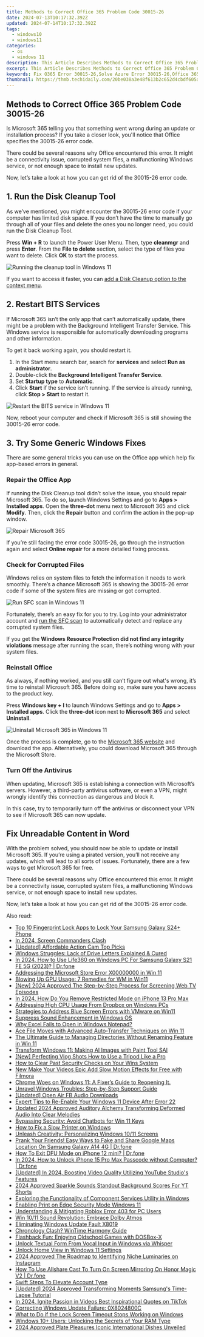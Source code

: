 ```yaml
---
title: Methods to Correct Office 365 Problem Code 30015-26
date: 2024-07-13T10:17:32.392Z
updated: 2024-07-14T10:17:32.392Z
tags:
  - windows10
  - windows11
categories:
  - os
  - windows 11
description: This Article Describes Methods to Correct Office 365 Problem Code 30015-26
excerpt: This Article Describes Methods to Correct Office 365 Problem Code 30015-26
keywords: Fix O365 Error 30015-26,Solve Azure Error 30015-26,Office 365 Issue Resolution,Code 30015-26 Office Troubleshoot,O365 Problem Fix Guide,Correcting Azure Errors,Microsoft Workplace Error Codes
thumbnail: https://thmb.techidaily.com/20be038a3e48f613b2c652d4cbdf605ae5da9fdcfecec9d6029a84b03a72309d.jpg
---
```


## Methods to Correct Office 365 Problem Code 30015-26

 Is Microsoft 365 telling you that something went wrong during an update or installation process? If you take a closer look, you'll notice that Office specifies the 30015-26 error code.

 There could be several reasons why Office encountered this error. It might be a connectivity issue, corrupted system files, a malfunctioning Windows service, or not enough space to install new updates.

 Now, let’s take a look at how you can get rid of the 30015-26 error code.

## 1\. Run the Disk Cleanup Tool

 As we’ve mentioned, you might encounter the 30015-26 error code if your computer has limited disk space. If you don’t have the time to manually go through all of your files and delete the ones you no longer need, you could run the Disk Cleanup Tool.

 Press **Win + R** to launch the Power User Menu. Then, type **cleanmgr** and press **Enter**. From the **File to delete** section, select the type of files you want to delete. Click **OK** to start the process.

![Running the cleanup tool in Windows 11](https://static1.makeuseofimages.com/wordpress/wp-content/uploads/2023/05/cleanup-tool-1.jpg)

 If you want to access it faster, you can [add a Disk Cleanup option to the context menu](https://www.makeuseof.com/how-to-add-a-disk-clean-up-option-to-the-local-disk-icons-context-menu-in-windows-11/).

## 2\. Restart BITS Services

 If Microsoft 365 isn’t the only app that can’t automatically update, there might be a problem with the Background Intelligent Transfer Service. This Windows service is responsible for automatically downloading programs and other information.

 To get it back working again, you should restart it.

1. In the Start menu search bar, search for **services** and select **Run as administrator**.
2. Double-click the **Background Intelligent Transfer Service**.
3. Set **Startup type** to **Automatic**.
4. Click **Start** if the service isn’t running. If the service is already running, click **Stop > Start** to restart it.

![Restart the BITS service in Windows 11](https://static1.makeuseofimages.com/wordpress/wp-content/uploads/2023/05/restart-bits-1.jpg)

 Now, reboot your computer and check if Microsoft 365 is still showing the 30015-26 error code.

## 3\. Try Some Generic Windows Fixes

 There are some general tricks you can use on the Office app which help fix app-based errors in general.

### Repair the Office App

 If running the Disk Cleanup tool didn’t solve the issue, you should repair Microsoft 365\. To do so, launch Windows Settings and go to **Apps > Installed apps**. Open the **three-dot** menu next to Microsoft 365 and click **Modify**. Then, click the **Repair** button and confirm the action in the pop-up window.

![Repair Microsoft 365](https://static1.makeuseofimages.com/wordpress/wp-content/uploads/2023/05/repair-microsoft-1.jpg)

 If you’re still facing the error code 30015-26, go through the instruction again and select **Online repair** for a more detailed fixing process.

### Check for Corrupted Files

 Windows relies on system files to fetch the information it needs to work smoothly. There’s a chance Microsoft 365 is showing the 30015-26 error code if some of the system files are missing or got corrupted.

![Run SFC scan in Windows 11](https://static1.makeuseofimages.com/wordpress/wp-content/uploads/2023/03/sfc-scan-1-1.jpg)

 Fortunately, there’s an easy fix for you to try. Log into your administrator account and [run the SFC scan](https://www.makeuseof.com/system-file-checker-sfc-windows/) to automatically detect and replace any corrupted system files.

 If you get the **Windows Resource Protection did not find any integrity violations** message after running the scan, there’s nothing wrong with your system files.

### Reinstall Office

 As always, if nothing worked, and you still can’t figure out what's wrong, it’s time to reinstall Microsoft 365\. Before doing so, make sure you have access to the product key.

 Press **Windows key + I** to launch Windows Settings and go to **Apps > Installed apps**. Click the **three-dot** icon next to **Microsoft 365** and select **Uninstall**.

![Uninstall Microsoft 365 in Windows 11](https://static1.makeuseofimages.com/wordpress/wp-content/uploads/2023/05/uninstall-microsoft365-1.jpg)

 Once the process is complete, go to the [Microsoft 365 website](https://www.microsoft.com/microsoft-365) and download the app. Alternatively, you could download Microsoft 365 through the Microsoft Store.

### Turn Off the Antivirus

 When updating, Microsoft 365 is establishing a connection with Microsoft’s servers. However, a third-party antivirus software, or even a VPN, might wrongly identify this connection as dangerous and block it.

 In this case, try to temporarily turn off the antivirus or disconnect your VPN to see if Microsoft 365 can now update.

## Fix Unreadable Content in Word

 With the problem solved, you should now be able to update or install Microsoft 365\. If you’re using a pirated version, you’ll not receive any updates, which will lead to all sorts of issues. Fortunately, there are a few ways to get Microsoft 365 for free.

 There could be several reasons why Office encountered this error. It might be a connectivity issue, corrupted system files, a malfunctioning Windows service, or not enough space to install new updates.

 Now, let’s take a look at how you can get rid of the 30015-26 error code.



<ins class="adsbygoogle"
      style="display:block"
      data-ad-client="ca-pub-7571918770474297"
      data-ad-slot="8358498916"
      data-ad-format="auto"
      data-full-width-responsive="true"></ins>
<span class="atpl-alsoreadstyle">Also read:</span>
<div><ul>
<li><a href="https://android-unlock.techidaily.com/top-10-fingerprint-lock-apps-to-lock-your-samsung-galaxy-s24plus-phone-by-drfone-android/"><u>Top 10 Fingerprint Lock Apps to Lock Your Samsung Galaxy S24+ Phone</u></a></li>
<li><a href="https://digital-screen-recording.techidaily.com/in-2024-screen-commanders-clash/"><u>In 2024, Screen Commanders Clash</u></a></li>
<li><a href="https://extra-information.techidaily.com/updated-affordable-action-cam-top-picks/"><u>[Updated] Affordable Action Cam Top Picks</u></a></li>
<li><a href="https://win11.techidaily.com/windows-struggles-lack-of-drive-letters-explained-and-cured/"><u>Windows Struggles: Lack of Drive Letters Explained & Cured</u></a></li>
<li><a href="https://phone-solutions.techidaily.com/in-2024-how-to-use-life360-on-windows-pc-for-samsung-galaxy-s21-fe-5g-2023-drfone-by-drfone-virtual-android/"><u>In 2024, How to Use Life360 on Windows PC For Samsung Galaxy S21 FE 5G (2023)? | Dr.fone</u></a></li>
<li><a href="https://win11.techidaily.com/addressing-the-microsoft-store-error-x00000000-in-win-11/"><u>Addressing the Microsoft Store Error X00000000 in Win 11</u></a></li>
<li><a href="https://win11.techidaily.com/blowing-up-gpu-usage-7-remedies-for-wm-in-win11/"><u>Blowing Up GPU Usage: 7 Remedies for WM in Win11</u></a></li>
<li><a href="https://digital-screen-recording.techidaily.com/new-2024-approved-the-step-by-step-process-for-screening-web-tv-episodes/"><u>[New] 2024 Approved  The Step-by-Step Process for Screening Web TV Episodes</u></a></li>
<li><a href="https://ios-unlock.techidaily.com/in-2024-how-do-you-remove-restricted-mode-on-iphone-13-pro-max-by-drfone-ios/"><u>In 2024, How Do You Remove Restricted Mode on iPhone 13 Pro Max</u></a></li>
<li><a href="https://win11.techidaily.com/addressing-high-cpu-usage-from-dropbox-on-windows-pcs/"><u>Addressing High CPU Usage From Dropbox on Windows PCs</u></a></li>
<li><a href="https://win11.techidaily.com/strategies-to-address-blue-screen-errors-with-vmware-on-win11/"><u>Strategies to Address Blue Screen Errors with VMware on Win11</u></a></li>
<li><a href="https://win11.techidaily.com/suppress-sound-enhancement-in-windows-os/"><u>Suppress Sound Enhancement in Windows OS</u></a></li>
<li><a href="https://win11.techidaily.com/why-excel-fails-to-open-in-windows-notepad/"><u>Why Excel Fails to Open in Windows Notepad?</u></a></li>
<li><a href="https://win11.techidaily.com/ace-file-moves-with-advanced-auto-transfer-techniques-on-win-11/"><u>Ace File Moves with Advanced Auto-Transfer Techniques on Win 11</u></a></li>
<li><a href="https://win11.techidaily.com/the-ultimate-guide-to-managing-directories-without-renaming-feature-in-win-11/"><u>The Ultimate Guide to Managing Directories Without Renaming Feature in Win 11</u></a></li>
<li><a href="https://win11.techidaily.com/transform-windows-11-making-ai-images-with-paint-tool-sai/"><u>Transform Windows 11: Making AI Images with Paint Tool SAI</u></a></li>
<li><a href="https://facebook-record-videos.techidaily.com/new-perfecting-vlog-shots-how-to-use-a-tripod-like-a-pro/"><u>[New] Perfecting Vlog Shots  How to Use a Tripod Like a Pro</u></a></li>
<li><a href="https://win11.techidaily.com/how-to-clear-past-security-checks-on-your-wins-system/"><u>How to Clear Past Security Checks on Your Wins System</u></a></li>
<li><a href="https://smart-video-creator.techidaily.com/new-make-your-videos-epic-add-slow-motion-effects-for-free-with-filmora/"><u>New Make Your Videos Epic Add Slow Motion Effects for Free with Filmora</u></a></li>
<li><a href="https://win11.techidaily.com/1719358014112-chrome-woes-on-windows-11-a-fixers-guide-to-reopening-it/"><u>Chrome Woes on Windows 11: A Fixer’s Guide to Reopening It.</u></a></li>
<li><a href="https://win11.techidaily.com/1719326965126-unravel-windows-troubles-step-by-step-support-guide/"><u>Unravel Windows Troubles: Step-by-Step Support Guide</u></a></li>
<li><a href="https://facebook-videos.techidaily.com/updated-open-air-fb-audio-downloads/"><u>[Updated] Open Air FB Audio Downloads</u></a></li>
<li><a href="https://win11.techidaily.com/expert-tips-to-re-enable-your-windows-11-device-after-error-22/"><u>Expert Tips to Re-Enable Your Windows 11 Device After Error 22</u></a></li>
<li><a href="https://voice-adjusting.techidaily.com/updated-2024-approved-auditory-alchemy-transforming-deformed-audio-into-clear-melodies/"><u>Updated 2024 Approved Auditory Alchemy Transforming Deformed Audio Into Clear Melodies</u></a></li>
<li><a href="https://win11.techidaily.com/bypassing-security-avoid-chatbots-for-win-11-keys/"><u>Bypassing Security: Avoid Chatbots for Win 11 Keys</u></a></li>
<li><a href="https://win11.techidaily.com/how-to-fix-a-slow-printer-on-windows/"><u>How to Fix a Slow Printer on Windows</u></a></li>
<li><a href="https://win11.techidaily.com/unleash-creativity-personalizing-windows-1011-screens/"><u>Unleash Creativity: Personalizing Windows 10/11 Screens</u></a></li>
<li><a href="https://fake-location.techidaily.com/prank-your-friends-easy-ways-to-fake-and-share-google-maps-location-on-samsung-galaxy-a14-4g-drfone-by-drfone-virtual-android/"><u>Prank Your Friends! Easy Ways to Fake and Share Google Maps Location On Samsung Galaxy A14 4G | Dr.fone</u></a></li>
<li><a href="https://blog-min.techidaily.com/how-to-exit-dfu-mode-on-iphone-12-mini-drfone-by-drfone-ios-system-repair-ios-system-repair/"><u>How To Exit DFU Mode on iPhone 12 mini? | Dr.fone</u></a></li>
<li><a href="https://iphone-unlock.techidaily.com/in-2024-how-to-unlock-iphone-15-pro-max-passcode-without-computer-drfone-by-drfone-ios/"><u>In 2024, How to Unlock iPhone 15 Pro Max Passcode without Computer? | Dr.fone</u></a></li>
<li><a href="https://youtube-webster.techidaily.com/ed-in-2024-boosting-video-quality-utilizing-youtube-studios-features/"><u>[Updated] In 2024, Boosting Video Quality  Utilizing YouTube Studio's Features</u></a></li>
<li><a href="https://youtube-help.techidaily.com/2024-approved-sparkle-sounds-standout-background-scores-for-yt-shorts/"><u>2024 Approved  Sparkle Sounds  Standout Background Scores For YT Shorts</u></a></li>
<li><a href="https://win11.techidaily.com/exploring-the-functionality-of-component-services-utility-in-windows/"><u>Exploring the Functionality of Component Services Utility in Windows</u></a></li>
<li><a href="https://win11.techidaily.com/enabling-print-on-edge-security-mode-windows-11/"><u>Enabling Print on Edge Security Mode Windows 11</u></a></li>
<li><a href="https://win11.techidaily.com/understanding-and-mitigating-roblox-error-403-for-pc-users/"><u>Understanding & Mitigating Roblox Error 403 for PC Users</u></a></li>
<li><a href="https://win11.techidaily.com/win-1011-sound-revolution-embrace-dolby-atmos/"><u>Win 10/11 Sound Revolution: Embrace Dolby Atmos</u></a></li>
<li><a href="https://win11.techidaily.com/eliminating-windows-update-fault-x8019/"><u>Eliminating Windows Update Fault X8019</u></a></li>
<li><a href="https://win11.techidaily.com/chronology-clash-wintime-harmony-guide/"><u>Chronology Clash? WinTime Harmony Guide</u></a></li>
<li><a href="https://win11.techidaily.com/flashback-fun-enjoying-oldschool-games-with-dosbox-x/"><u>Flashback Fun: Enjoying Oldschool Games with DOSBox-X</u></a></li>
<li><a href="https://win11.techidaily.com/unlock-textual-form-from-vocal-input-in-windows-via-whisper/"><u>Unlock Textual Form From Vocal Input in Windows via Whisper</u></a></li>
<li><a href="https://win11.techidaily.com/unlock-home-view-in-windows-11-settings/"><u>Unlock Home View in Windows 11 Settings</u></a></li>
<li><a href="https://instagram-video-recordings.techidaily.com/2024-approved-the-roadmap-to-identifying-niche-luminaries-on-instagram/"><u>2024 Approved  The Roadmap to Identifying Niche Luminaries on Instagram</u></a></li>
<li><a href="https://screen-mirror.techidaily.com/how-to-use-allshare-cast-to-turn-on-screen-mirroring-on-honor-magic-v2-drfone-by-drfone-android/"><u>How To Use Allshare Cast To Turn On Screen Mirroring On Honor Magic V2 | Dr.fone</u></a></li>
<li><a href="https://win11.techidaily.com/swift-steps-to-elevate-account-type/"><u>Swift Steps To Elevate Account Type</u></a></li>
<li><a href="https://fox-hovers.techidaily.com/updated-2024-approved-transforming-moments-samsungs-time-lapse-tutorial/"><u>[Updated] 2024 Approved  Transforming Moments  Samsung's Time-Lapse Tutorial</u></a></li>
<li><a href="https://tiktok-videos.techidaily.com/in-2024-ignite-passion-in-videos-best-inspirational-quotes-on-tiktok/"><u>In 2024, Ignite Passion in Videos  Best Inspirational Quotes on TikTok</u></a></li>
<li><a href="https://win11.techidaily.com/correcting-windows-update-failure-0x8024800c/"><u>Correcting Windows Update Failure: 0X8024800C</u></a></li>
<li><a href="https://win11.techidaily.com/what-to-do-if-the-lock-screen-timeout-stops-working-on-windows/"><u>What to Do if the Lock Screen Timeout Stops Working on Windows</u></a></li>
<li><a href="https://win11.techidaily.com/windows-10plus-users-unlocking-the-secrets-of-your-ram-type/"><u>Windows 10+ Users: Unlocking the Secrets of Your RAM Type</u></a></li>
<li><a href="https://tiktok-clips.techidaily.com/2024-approved-plate-pleasures-iconic-international-dishes-unveiled/"><u>2024 Approved  Plate Pleasures  Iconic International Dishes Unveiled</u></a></li>
</ul></div>
